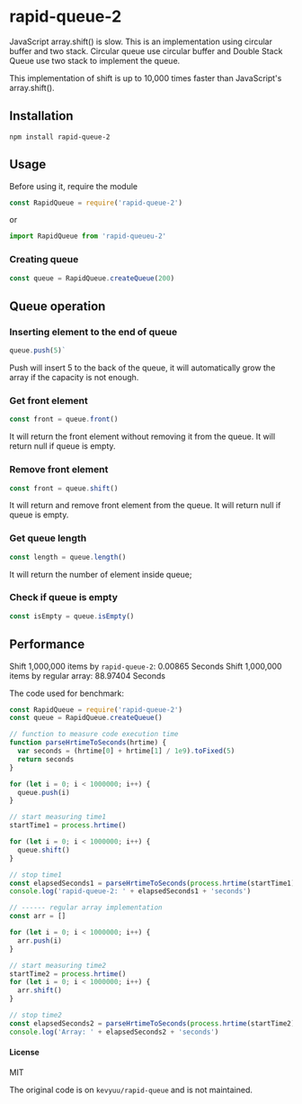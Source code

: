 rapid-queue-2
=============
JavaScript array.shift() is slow. This is an implementation using circular buffer and two stack. Circular queue use circular buffer and Double Stack Queue use two stack to implement the queue.

This implementation of shift is up to 10,000 times faster than JavaScript's array.shift().

## Installation

```
npm install rapid-queue-2
```

## Usage

Before using it, require the module

```js
const RapidQueue = require('rapid-queue-2')
```
or
```js
import RapidQueue from 'rapid-queueu-2'
```

### Creating queue

```js
const queue = RapidQueue.createQueue(200)
```

## Queue operation


### Inserting element to the end of queue

```js
queue.push(5)`
```

Push will insert 5 to the back of the queue, it will automatically grow the array if the capacity is not enough.

### Get front element

```js
const front = queue.front()
```

It will return the front element without removing it from the queue. It will return null if queue is empty.

### Remove front element

```js
const front = queue.shift()
```

It will return and remove front element from the queue. It will return null if queue is empty.

### Get queue length

```js
const length = queue.length()
```

It will return the number of element inside queue;

### Check if queue is empty

```js
const isEmpty = queue.isEmpty()
```

## Performance

Shift 1,000,000 items by `rapid-queue-2`: 0.00865 Seconds
Shift 1,000,000 items by regular array: 88.97404 Seconds

The code used for benchmark:
```js
const RapidQueue = require('rapid-queue-2')
const queue = RapidQueue.createQueue()

// function to measure code execution time
function parseHrtimeToSeconds(hrtime) {
  var seconds = (hrtime[0] + hrtime[1] / 1e9).toFixed(5)
  return seconds
}

for (let i = 0; i < 1000000; i++) {
  queue.push(i)
}

// start measuring time1
startTime1 = process.hrtime()

for (let i = 0; i < 1000000; i++) {
  queue.shift()
}

// stop time1
const elapsedSeconds1 = parseHrtimeToSeconds(process.hrtime(startTime1))
console.log('rapid-queue-2: ' + elapsedSeconds1 + 'seconds')

// ------ regular array implementation
const arr = []

for (let i = 0; i < 1000000; i++) {
  arr.push(i)
}

// start measuring time2
startTime2 = process.hrtime()
for (let i = 0; i < 1000000; i++) {
  arr.shift()
}

// stop time2
const elapsedSeconds2 = parseHrtimeToSeconds(process.hrtime(startTime2))
console.log('Array: ' + elapsedSeconds2 + 'seconds')
```

#### License
MIT

The original code is on `kevyuu/rapid-queue` and is not maintained.
